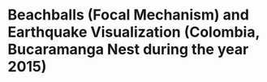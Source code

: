 # Beachballs (Focal Mechanism) and Earthquake Visualization (Colombia, Bucaramanga Nest during the year 2015)

